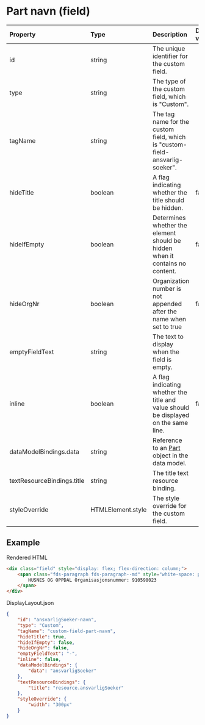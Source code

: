 # Part navn (field)

| Property                   | Type              | Description                                                                         | Default value |
| :------------------------- | :---------------- | :---------------------------------------------------------------------------------- | :------------ |
| id                         | string            | The unique identifier for the custom field.                                         |               |
| type                       | string            | The type of the custom field, which is "Custom".                                    |               |
| tagName                    | string            | The tag name for the custom field, which is "custom-field-ansvarlig-soeker".        |               |
| hideTitle                  | boolean           | A flag indicating whether the title should be hidden.                               | false         |
| hideIfEmpty                | boolean           | Determines whether the element should be hidden when it contains no content.        | false         |
| hideOrgNr                  | boolean           | Organization number is not appended after the name when set to true                 | false         |
| emptyFieldText             | string            | The text to display when the field is empty.                                        |               |
| inline                     | boolean           | A flag indicating whether the title and value should be displayed on the same line. | false         |
| dataModelBindings.data     | string            | Reference to an [Part](../../classes/Part.js) object in the data model.             |               |
| textResourceBindings.title | string            | The title text resource binding.                                                    |               |
| styleOverride              | HTMLElement.style | The style override for the custom field.                                            |               |

## Example

Rendered HTML

```html
<div class="field" style="display: flex; flex-direction: column;">
    <span class="fds-paragraph fds-paragraph--md" style="white-space: pre-line;">
        HUSNES OG OPPDAL Organisasjonsnummer: 910598023
    </span>
</div>
```

DisplayLayout.json

```json
{
    "id": "ansvarligSoeker-navn",
    "type": "Custom",
    "tagName": "custom-field-part-navn",
    "hideTitle": true,
    "hideIfEmpty": false,
    "hideOrgNr": false,
    "emptyFieldText": "-",
    "inline": false,
    "dataModelBindings": {
        "data": "ansvarligSoeker"
    },
    "textResourceBindings": {
        "title": "resource.ansvarligSoeker"
    },
    "styleOverride": {
        "width": "300px"
    }
}
```

